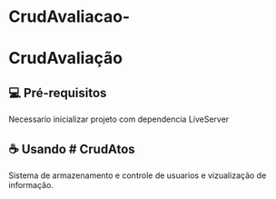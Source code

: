 # CrudAvaliacao-

# CrudAvaliação

## 💻 Pré-requisitos

Necessario inicializar projeto com dependencia LiveServer 


## ☕ Usando # CrudAtos

Sistema de armazenamento e controle de usuarios e vizualização de informação.


